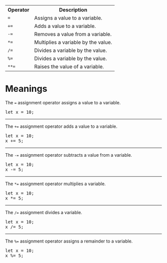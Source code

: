 <table class="ws-table-all notranslate">
  <tr>
    <th>Operator</th>
    <th>Description</th>
  </tr>
  <tr>
    <td><code>=</code></td>
    <td>Assigns a value to a variable.</td>
  </tr>
  <tr>
    <td><code>+=</code></td>
    <td>Adds a value to a variable.</td>
  </tr>
  <tr>
    <td><code>-=</code></td>
    <td>Removes a value from a variable.</td>
  </tr>
  <tr>
    <td><code>*=</code></td>
    <td>Multiplies a variable by the value.</td>
  </tr>
  <tr>
    <td><code>/=</code></td>
    <td>Divides a variable by the value.</td>
  </tr>
  <tr>
    <td><code>%=</code></td>
    <td>Divides a variable by the value.</td>
  </tr>
  <tr>
    <td><code>**=</code></td>
    <td>Raises the value of a variable.</td>
  </tr>
</table>
<h1>Meanings</h1>
The <code>=</code> assignment operator assigns a value to a variable.
<pre>let x = 10;</pre>
<hr>
The <code>+=</code> assignment operator adds a value to a variable.
<pre>
let x = 10;
x += 5;
</pre>
<hr>
The <code>-=</code> assignment operator subtracts a value from a variable.
<pre>
let x = 10;
x -= 5;
</pre>
<hr>
The <code>*=</code> assignment operator multiplies a variable.
<pre>
let x = 10;
x *= 5;
</pre>
<hr>
The <code>/=</code> assignment divides a variable.
<pre>
let x = 10;
x /= 5;
</pre>
<hr>
The <code>%=</code> assignment operator assigns a remainder to a variable.
<pre>
let x = 10;
x %= 5;
</pre>
